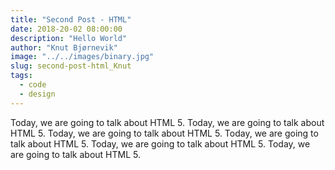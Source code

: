 ```yaml
---
title: "Second Post - HTML"
date: 2018-20-02 08:00:00
description: "Hello World"
author: "Knut Bjørnevik"
image: "../../images/binary.jpg"
slug: second-post-html_Knut
tags:
  - code
  - design
---
```


Today, we are going to talk about HTML 5. Today, we are going to talk about HTML 5. Today, we are going to talk about HTML 5.
Today, we are going to talk about HTML 5. Today, we are going to talk about HTML 5. Today, we are going to talk about HTML 5.
